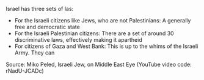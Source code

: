 Israel has three sets of las:
- For the Israeli citizens like Jews, who are not Palestinians: A generally free and democratic state
- For the Israeli Palestinian citizens: There are a set of around 30 discriminative laws, effectively making it apartheid
- For citizens of Gaza and West Bank: This is up to the whims of the Israeli Army. They can

Source: Miko Peled, Israeli Jew, on Middle East Eye (YouTube video code: rNadU-JCADc)